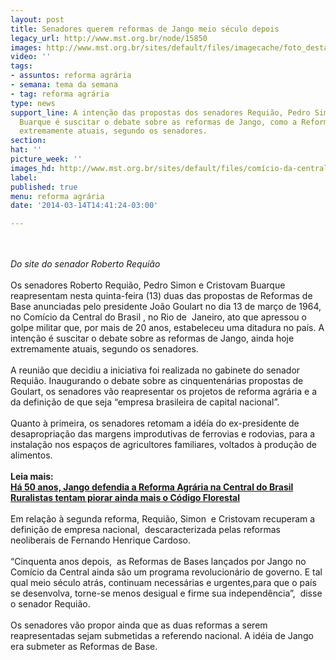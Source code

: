 ```yaml
---
layout: post
title: Senadores querem reformas de Jango meio século depois
legacy_url: http://www.mst.org.br/node/15850
images: http://www.mst.org.br/sites/default/files/imagecache/foto_destaque/comício-da-central-do-Brasil-e1394723959897.jpg
video: ''
tags:
- assuntos: reforma agrária
- semana: tema da semana
- tag: reforma agrária
type: news
support_line: A intenção das propostas dos senadores Requião, Pedro Simon e Cristovam
  Buarque é suscitar o debate sobre as reformas de Jango, como a Reform Agrária, ainda  hoje
  extremamente atuais, segundo os senadores.
section: 
hat: ''
picture_week: ''
images_hd: http://www.mst.org.br/sites/default/files/comício-da-central-do-Brasil-e1394723959897.jpg
label: 
published: true
menu: reforma agrária
date: '2014-03-14T14:41:24-03:00'

---
```

<p><br><em><br>Do site do senador Roberto Requião</em><br><br>Os senadores Roberto Requião, Pedro Simon e Cristovam Buarque reapresentam nesta quinta-feira (13) duas das propostas de Reformas de Base anunciadas pelo presidente João Goulart no dia 13 de março de 1964, no Comício da Central do Brasil , no Rio de&nbsp; Janeiro, ato que apressou o golpe militar que, por mais de 20 anos, estabeleceu uma ditadura no país. A intenção é suscitar o debate sobre as reformas de Jango, ainda hoje extremamente atuais, segundo os senadores.<br><br>A reunião que decidiu a iniciativa foi realizada no gabinete do senador Requião. Inaugurando o debate sobre as cinquentenárias propostas de Goulart, os senadores vão reapresentar os projetos de reforma agrária e a da definição de que seja “empresa brasileira de capital nacional”.<br><br>Quanto à primeira, os senadores retomam a idéía do ex-presidente de desapropriação das margens improdutivas de ferrovias e rodovias, para a instalação nos espaços de agricultores familiares, voltados à produção de alimentos.<br><br><strong>Leia mais:<br></strong><a href="http://www.mst.org.br/node/15841"><strong>Há 50 anos, Jango defendia a Reforma Agrária na Central do Brasil <br></strong></a><a href="http://www.mst.org.br/node/15849"><strong>Ruralistas tentam piorar ainda mais o Código Florestal </strong><br></a><br>Em relação à segunda reforma, Requião, Simon&nbsp; e Cristovam recuperam a definição de empresa nacional,&nbsp; descaracterizada pelas reformas neoliberais de Fernando Henrique Cardoso.<br><br>“Cinquenta anos depois,&nbsp; as Reformas de Bases lançados por Jango no Comício da Central ainda são um programa revolucionário de governo. E tal qual meio século atrás, continuam necessárias e urgentes,para que o país se desenvolva, torne-se menos desigual e firme sua independência”,&nbsp; disse o senador Requião.<br><br>Os senadores vão propor ainda que as duas reformas a serem reapresentadas sejam submetidas a referendo nacional. A idéia de Jango era submeter as Reformas de Base.</p><p>&nbsp;</p>
